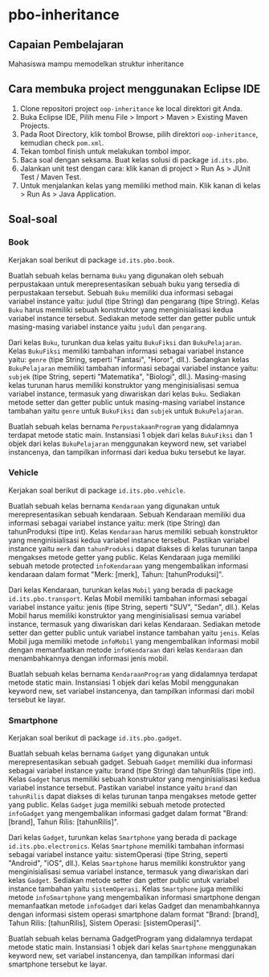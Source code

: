 # pbo-inheritance

## Capaian Pembelajaran

Mahasiswa mampu memodelkan struktur inheritance

## Cara membuka project menggunakan Eclipse IDE

1. Clone repositori project `oop-inheritance` ke local direktori git Anda.
2. Buka Eclipse IDE, Pilih menu File > Import > Maven > Existing Maven Projects.
3. Pada Root Directory, klik tombol Browse, pilih direktori `oop-inheritance`, kemudian check `pom.xml`.
4. Tekan tombol finish untuk melakukan tombol impor.
5. Baca soal dengan seksama. Buat kelas solusi di package `id.its.pbo`.
6. Jalankan unit test dengan cara: klik kanan di project > Run As > JUnit Test / Maven Test.
7. Untuk menjalankan kelas yang memiliki method main. Klik kanan di kelas > Run As > Java Application.

## Soal-soal

### Book

Kerjakan soal berikut di package `id.its.pbo.book`.

Buatlah sebuah kelas bernama `Buku` yang digunakan oleh sebuah perpustakaan untuk merepresentasikan sebuah buku yang tersedia di perpustakaan tersebut. Sebuah `Buku` memiliki dua informasi sebagai variabel instance yaitu: judul (tipe String) dan pengarang (tipe String). Kelas `Buku` harus memiliki sebuah konstruktor yang menginisialisasi kedua variabel instance tersebut. Sediakan metode setter dan getter public untuk masing-masing variabel instance yaitu `judul` dan `pengarang`.

Dari kelas `Buku`, turunkan dua kelas yaitu `BukuFiksi` dan `BukuPelajaran`. Kelas `BukuFiksi` memiliki tambahan informasi sebagai variabel instance yaitu: `genre` (tipe String, seperti "Fantasi", "Horor", dll.). Sedangkan kelas `BukuPelajaran` memiliki tambahan informasi sebagai variabel instance yaitu: `subjek` (tipe String, seperti "Matematika", "Biologi", dll.). Masing-masing kelas turunan harus memiliki konstruktor yang menginisialisasi semua variabel instance, termasuk yang diwariskan dari kelas `Buku`. Sediakan metode setter dan getter public untuk masing-masing variabel instance tambahan yaitu `genre` untuk `BukuFiksi` dan `subjek` untuk `BukuPelajaran`.

Buatlah sebuah kelas bernama `PerpustakaanProgram` yang didalamnya terdapat metode static main. Instansiasi 1 objek dari kelas `BukuFiksi` dan 1 objek dari kelas `BukuPelajaran` menggunakan keyword new, set variabel instancenya, dan tampilkan informasi dari kedua buku tersebut ke layar.

### Vehicle

Kerjakan soal berikut di package `id.its.pbo.vehicle`.

Buatlah sebuah kelas bernama `Kendaraan` yang digunakan untuk merepresentasikan sebuah kendaraan. Sebuah Kendaraan memiliki dua informasi sebagai variabel instance yaitu: merk (tipe String) dan tahunProduksi (tipe int). Kelas `Kendaraan` harus memiliki sebuah konstruktor yang menginisialisasi kedua variabel instance tersebut. Pastikan variabel instance yaitu `merk` dan `tahunProduksi` dapat diakses di kelas turunan tanpa mengakses metode getter yang public. Kelas Kendaraan juga memiliki sebuah metode protected `infoKendaraan` yang mengembalikan informasi kendaraan dalam format "Merk: [merk], Tahun: [tahunProduksi]".

Dari kelas Kendaraan, turunkan kelas `Mobil` yang berada di package `id.its.pbo.transport`. Kelas Mobil memiliki tambahan informasi sebagai variabel instance yaitu: jenis (tipe String, seperti "SUV", "Sedan", dll.). Kelas Mobil harus memiliki konstruktor yang menginisialisasi semua variabel instance, termasuk yang diwariskan dari kelas Kendaraan. Sediakan metode setter dan getter public untuk variabel instance tambahan yaitu `jenis`. Kelas Mobil juga memiliki metode `infoMobil` yang mengembalikan informasi mobil dengan memanfaatkan metode `infoKendaraan` dari kelas `Kendaraan` dan menambahkannya dengan informasi jenis mobil.

Buatlah sebuah kelas bernama `KendaraanProgram` yang didalamnya terdapat metode static main. Instansiasi 1 objek dari kelas Mobil menggunakan keyword new, set variabel instancenya, dan tampilkan informasi dari mobil tersebut ke layar.


### Smartphone

Kerjakan soal berikut di package `id.its.pbo.gadget`.

Buatlah sebuah kelas bernama `Gadget` yang digunakan untuk merepresentasikan sebuah gadget. Sebuah `Gadget` memiliki dua informasi sebagai variabel instance yaitu: brand (tipe String) dan tahunRilis (tipe int). Kelas `Gadget` harus memiliki sebuah konstruktor yang menginisialisasi kedua variabel instance tersebut. Pastikan variabel instance yaitu `brand` dan `tahunRilis` dapat diakses di kelas turunan tanpa mengakses metode getter yang public. Kelas `Gadget` juga memiliki sebuah metode protected `infoGadget` yang mengembalikan informasi gadget dalam format "Brand: [brand], Tahun Rilis: [tahunRilis]".

Dari kelas `Gadget`, turunkan kelas `Smartphone` yang berada di package `id.its.pbo.electronics`. Kelas `Smartphone` memiliki tambahan informasi sebagai variabel instance yaitu: sistemOperasi (tipe String, seperti "Android", "iOS", dll.). Kelas `Smartphone` harus memiliki konstruktor yang menginisialisasi semua variabel instance, termasuk yang diwariskan dari kelas `Gadget`. Sediakan metode setter dan getter public untuk variabel instance tambahan yaitu `sistemOperasi`. Kelas `Smartphone` juga memiliki metode `infoSmartphone` yang mengembalikan informasi smartphone dengan memanfaatkan metode `infoGadget` dari kelas Gadget dan menambahkannya dengan informasi sistem operasi smartphone dalam format "Brand: [brand], Tahun Rilis: [tahunRilis], Sistem Operasi: [sistemOperasi]".

Buatlah sebuah kelas bernama GadgetProgram yang didalamnya terdapat metode static main. Instansiasi 1 objek dari kelas `Smartphone` menggunakan keyword new, set variabel instancenya, dan tampilkan informasi dari smartphone tersebut ke layar.

